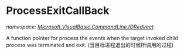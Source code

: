 ﻿# ProcessExitCallBack
_namespace: [Microsoft.VisualBasic.CommandLine.IORedirect](./index.md)_

A function pointer for process the events when the target invoked child process was terminated and exit.
 (当目标进程退出的时候所调用的过程)




